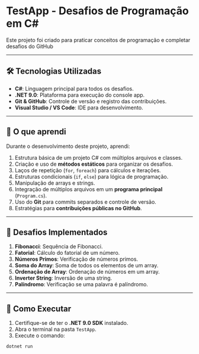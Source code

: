 # TestApp - Desafios de Programação em C#

Este projeto foi criado para praticar conceitos de programação e completar desafios do GitHub

---

## 🛠 Tecnologias Utilizadas

- **C#**: Linguagem principal para todos os desafios.
- **.NET 9.0**: Plataforma para execução do console app.
- **Git & GitHub**: Controle de versão e registro das contribuições.
- **Visual Studio / VS Code**: IDE para desenvolvimento.

---

## 🎯 O que aprendi

Durante o desenvolvimento deste projeto, aprendi:

1. Estrutura básica de um projeto C# com múltiplos arquivos e classes.
2. Criação e uso de **métodos estáticos** para organizar os desafios.
3. Laços de repetição (`for`, `foreach`) para cálculos e iterações.
4. Estruturas condicionais (`if`, `else`) para lógica de programação.
5. Manipulação de arrays e strings.
6. Integração de múltiplos arquivos em um **programa principal** (`Program.cs`).
7. Uso do **Git** para commits separados e controle de versão.
8. Estratégias para **contribuições públicas no GitHub**.

---

## 📂 Desafios Implementados

1. **Fibonacci**: Sequência de Fibonacci.
2. **Fatorial**: Cálculo do fatorial de um número.
3. **Números Primos**: Verificação de números primos.
4. **Soma do Array**: Soma de todos os elementos de um array.
5. **Ordenação de Array**: Ordenação de números em um array.
6. **Inverter String**: Inversão de uma string.
7. **Palíndromo**: Verificação se uma palavra é palíndromo.

---

## 🚀 Como Executar

1. Certifique-se de ter o **.NET 9.0 SDK** instalado.
2. Abra o terminal na pasta `TestApp`.
3. Execute o comando:

```powershell
dotnet run
